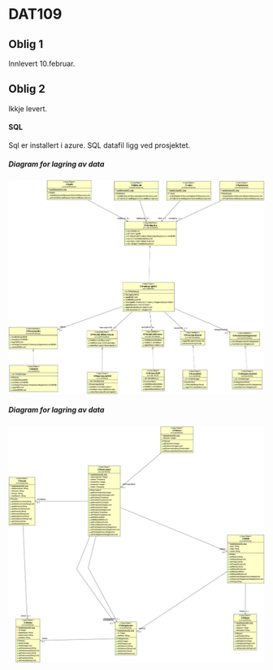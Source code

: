 # DAT109
## Oblig 1
Innlevert 10.februar.

## Oblig 2
Ikkje levert.
#### SQL
Sql er installert i azure. SQL datafil ligg ved prosjektet.


##### Diagram for lagring av data
![PersistDiagram](https://github.com/S160592/DAT109/blob/master/Dat109Oblig2/src/stuff/lagring.jpg)


##### Diagram for lagring av data
![ClassDiagram](https://github.com/S160592/DAT109/blob/master/Dat109Oblig2/src/stuff/classdiagram.jpg)
